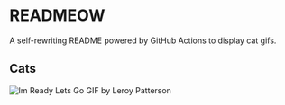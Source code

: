 # READMEOW

A self-rewriting README powered by GitHub Actions to display cat gifs.

## Cats

![Im Ready Lets Go GIF by Leroy Patterson](https://media2.giphy.com/media/CjmvTCZf2U3p09Cn0h/200.gif?cid=9acd02da2f6lpfccbmyclb3vtbxgq2yxu33zot7h93hbd9n1&ep=v1_gifs_search&rid=200.gif&ct=g)
